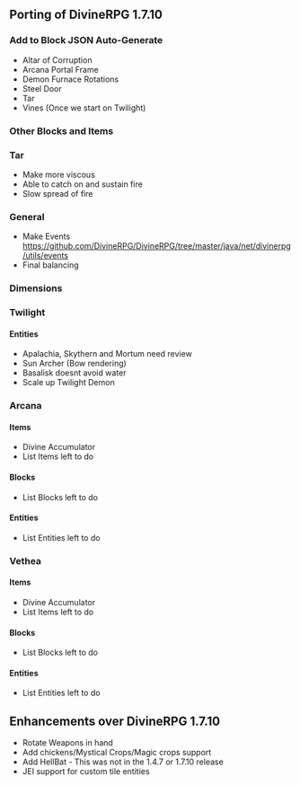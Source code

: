 ## Porting of DivineRPG 1.7.10

### Add to Block JSON Auto-Generate
* Altar of Corruption
* Arcana Portal Frame
* Demon Furnace Rotations
* Steel Door
* Tar
* Vines (Once we start on Twilight)

### Other Blocks and Items

### Tar
* Make more viscous
* Able to catch on and sustain fire
* Slow spread of fire

### General
- Make Events https://github.com/DivineRPG/DivineRPG/tree/master/java/net/divinerpg/utils/events
- Final balancing

### Dimensions

### Twilight
#### Entities
- Apalachia, Skythern and Mortum need review
- Sun Archer (Bow rendering)
- Basalisk doesnt avoid water
- Scale up Twilight Demon

### Arcana
#### Items
- Divine Accumulator
- List Items left to do

#### Blocks
- List Blocks left to do

#### Entities
- List Entities left to do

### Vethea
#### Items
- Divine Accumulator
- List Items left to do

#### Blocks
- List Blocks left to do

#### Entities
- List Entities left to do

## Enhancements over DivineRPG 1.7.10
- Rotate Weapons in hand
- Add chickens/Mystical Crops/Magic crops support
- Add HellBat - This was not in the 1.4.7 or 1.7.10 release
- JEI support for custom tile entities
